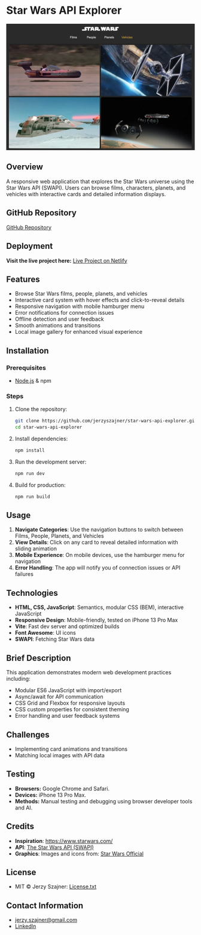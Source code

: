 # Star Wars API Explorer

![Star Wars Screenshot](docs/star-wars-screenshot.webp)

## Overview

A responsive web application that explores the Star Wars universe using the Star Wars API (SWAPI). Users can browse films, characters, planets, and vehicles with interactive cards and detailed information displays.

## GitHub Repository

[GitHub Repository](https://github.com/jerzyszajner/star-wars-api-explorer.git)

## Deployment

**Visit the live project here:** [Live Project on Netlify](https://star-wars-api-explorer.netlify.app/)

## Features

- Browse Star Wars films, people, planets, and vehicles
- Interactive card system with hover effects and click-to-reveal details
- Responsive navigation with mobile hamburger menu
- Error notifications for connection issues
- Offline detection and user feedback
- Smooth animations and transitions
- Local image gallery for enhanced visual experience

## Installation

### Prerequisites

- [Node.js](https://nodejs.org/) & npm

### Steps

1. Clone the repository:

   ```sh
   git clone https://github.com/jerzyszajner/star-wars-api-explorer.git
   cd star-wars-api-explorer
   ```

2. Install dependencies:

   ```sh
   npm install
   ```

3. Run the development server:

   ```sh
   npm run dev
   ```

4. Build for production:
   ```sh
   npm run build
   ```

## Usage

1. **Navigate Categories**: Use the navigation buttons to switch between Films, People, Planets, and Vehicles
2. **View Details**: Click on any card to reveal detailed information with sliding animation
3. **Mobile Experience**: On mobile devices, use the hamburger menu for navigation
4. **Error Handling**: The app will notify you of connection issues or API failures

## Technologies

- **HTML, CSS, JavaScript**: Semantics, modular CSS (BEM), interactive JavaScript
- **Responsive Design**: Mobile-friendly, tested on iPhone 13 Pro Max
- **Vite**: Fast dev server and optimized builds
- **Font Awesome**: UI icons
- **SWAPI**: Fetching Star Wars data

## Brief Description

This application demonstrates modern web development practices including:

- Modular ES6 JavaScript with import/export
- Async/await for API communication
- CSS Grid and Flexbox for responsive layouts
- CSS custom properties for consistent theming
- Error handling and user feedback systems

## Challenges

- Implementing card animations and transitions
- Matching local images with API data

## Testing

- **Browsers:** Google Chrome and Safari.
- **Devices:** iPhone 13 Pro Max.
- **Methods:** Manual testing and debugging using browser developer tools and AI.

## Credits

- **Inspiration**: https://www.starwars.com/
- **API**: [The Star Wars API (SWAPI)](https://swapi.py4e.com/)
- **Graphics**: Images and icons from: [Star Wars Official](https://www.starwars.com/)

## License

- MIT © Jerzy Szajner: [License.txt](License.txt)

## Contact Information

- [jerzy.szajner@gmail.com](mailto:jerzy.szajner@gmail.com)
- [LinkedIn](https://www.linkedin.com/in/jerzyszajner/)

